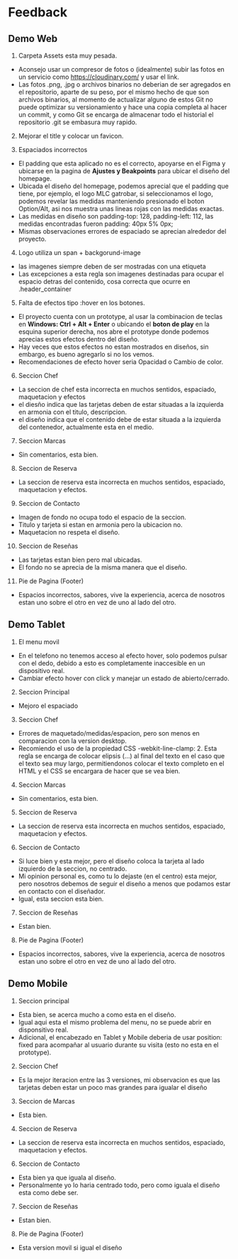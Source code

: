 # Feedback

## Demo Web

1. Carpeta Assets esta muy pesada.

- Aconsejo usar un compresor de fotos o (idealmente) subir las fotos en un servicio como https://cloudinary.com/ y usar el link.
- Las fotos .png, .jpg o archivos binarios no deberian de ser agregados en el repositorio, aparte de su peso, por el mismo hecho de que son archivos binarios, al momento de actualizar alguno de estos Git no puede optimizar su versionamiento y hace una copia completa al hacer un commit, y como Git se encarga de almacenar todo el historial el repositorio .git se embasura muy rapido.

2. Mejorar el title y colocar un favicon.

3. Espaciados incorrectos

- El padding que esta aplicado no es el correcto, apoyarse en el Figma y ubicarse en la pagina de **Ajustes y Beakpoints** para ubicar el diseño del homepage.
- Ubicada el diseño del homepage, podemos aprecial que el padding que tiene, por ejemplo, el logo MLC gatrobar, si seleccionamos el logo, podemos revelar las medidas manteniendo presionado el boton Option/Alt, asi nos muestra unas lineas rojas con las medidas exactas.
- Las medidas en diseño son padding-top: 128, padding-left: 112, las medidas encontradas fueron padding: 40px 5% 0px;
- Mismas observaciones errores de espaciado se aprecian alrededor del proyecto.

4. Logo utiliza un span + backgorund-image

- las imagenes siempre deben de ser mostradas con una etiqueta <img/>
- Las excepciones a esta regla son imagenes destinadas para ocupar el espacio detras del contenido, cosa correcta que ocurre en .header_container

5.  Falta de efectos tipo :hover en los botones.

- El proyecto cuenta con un prototype, al usar la combinacion de teclas en **Windows: Ctrl + Alt + Enter** o ubicando el **boton de play** en la esquina superior derecha, nos abre el prototype donde podemos aprecias estos efectos dentro del diseño.
- Hay veces que estos efectos no estan mostrados en diseños, sin embargo, es bueno agregarlo si no los vemos.
- Recomendaciones de efecto hover seria Opacidad o Cambio de color.

6. Seccion Chef

- La seccion de chef esta incorrecta en muchos sentidos, espaciado, maquetacion y efectos
- el diesño indica que las tarjetas deben de estar situadas a la izquierda en armonia con el titulo, descripcion.
- el diseño indica que el contenido debe de estar situada a la izquierda del contenedor, actualmente esta en el medio.

7. Seccion Marcas

- Sin comentarios, esta bien.

8. Seccion de Reserva

- La seccion de reserva esta incorrecta en muchos sentidos, espaciado, maquetacion y efectos.

9. Seccion de Contacto

- Imagen de fondo no ocupa todo el espacio de la seccion.
- Titulo y tarjeta si estan en armonia pero la ubicacion no.
- Maquetacion no respeta el diseño.

10. Seccion de Reseñas

- Las tarjetas estan bien pero mal ubicadas.
- El fondo no se aprecia de la misma manera que el diseño.

11. Pie de Pagina (Footer)

- Espacios incorrectos, sabores, vive la experiencia, acerca de nosotros estan uno sobre el otro en vez de uno al lado del otro.

## Demo Tablet

1. El menu movil

- En el telefono no tenemos acceso al efecto hover, solo podemos pulsar con el dedo, debido a esto es completamente inaccesible en un dispositivo real.
- Cambiar efecto hover con click y manejar un estado de abierto/cerrado.

2. Seccion Principal

- Mejoro el espaciado

3. Seccion Chef

- Errores de maquetado/medidas/espacion, pero son menos en comparacion con la version desktop.
- Recomiendo el uso de la propiedad CSS -webkit-line-clamp: 2. Esta regla se encarga de colocar elipsis (...) al final del texto en el caso que el texto sea muy largo, permitiendonos colocar el texto completo en el HTML y el CSS se encargara de hacer que se vea bien.

4. Seccion Marcas

- Sin comentarios, esta bien.

5. Seccion de Reserva

- La seccion de reserva esta incorrecta en muchos sentidos, espaciado, maquetacion y efectos.

6. Seccion de Contacto

- Si luce bien y esta mejor, pero el diseño coloca la tarjeta al lado izquierdo de la seccion, no centrado.
- Mi opinion personal es, como tu lo dejaste (en el centro) esta mejor, pero nosotros debemos de seguir el diseño a menos que podamos estar en contacto con el diseñador.
- Igual, esta seccion esta bien.

7. Seccion de Reseñas

- Estan bien.

8. Pie de Pagina (Footer)

- Espacios incorrectos, sabores, vive la experiencia, acerca de nosotros estan uno sobre el otro en vez de uno al lado del otro.

## Demo Mobile

1. Seccion principal

- Esta bien, se acerca mucho a como esta en el diseño.
- Igual aqui esta el mismo problema del menu, no se puede abrir en disponsitivo real.
- Adicional, el encabezado en Tablet y Mobile deberia de usar position: fixed para acompañar al usuario durante su visita (esto no esta en el prototype).

2. Seccion Chef

- Es la mejor iteracion entre las 3 versiones, mi observacion es que las tarjetas deben estar un poco mas grandes para igualar el diseño

3. Seccion de Marcas

- Esta bien.

4. Seccion de Reserva

- La seccion de reserva esta incorrecta en muchos sentidos, espaciado, maquetacion y efectos.

6. Seccion de Contacto

- Esta bien ya que iguala al diseño.
- Personalmente yo lo haria centrado todo, pero como iguala el diseño esta como debe ser.

7. Seccion de Reseñas

- Estan bien.

8. Pie de Pagina (Footer)

- Esta version movil si igual el diseño
